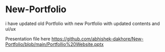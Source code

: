 # New-Portfolio
i have updated old Portfolio with new Portfolio with updated contents and ui/ux

Presentation file here
https://github.com/abhishek-dakhore/New-Portfolio/blob/main/Portfollio%20Website.pptx
